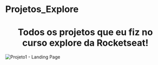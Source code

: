 # Projetos_Explore
 <h1 align="center">Todos os projetos que eu fiz no curso explore da Rocketseat!</h1>



 
![Projeto1 - Landing Page](https://github.com/EmersomNunes/Projetos_Explore/assets/138039830/eb159015-4e11-471b-be37-2dbca15e3408)
